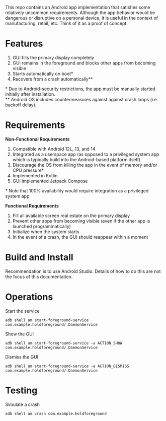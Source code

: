 This repo contains an Android app implementation that satisfies some relatively uncommon requirements. Although the app behavior would be dangerous or disruptive on a personal device, it is useful in the context of manufacturing, retail, etc. Think of it as a proof of concept.

# Features
1. GUI fills the primary display completely
2. GUI remains in the foreground and blocks other apps from becoming visible
3. Starts automatically on boot*
4. Recovers from a crash automatically**

\* Due to Android-security restrictions, the app must be manually started initially after installation.
<br>\*\* Android OS includes countermeasures against against crash loops (i.e. backoff delay).

# Requirements
**Non-Functional Requirements**
1. Compatible with Android 12L, 13, and 14
2. Integrated as a userspace app (as opposed to a privileged system app which is typically build into the Android-based platform itself)
3. Discourage the OS from killing the app in the event of memory and/or CPU pressure*
4. Implemented in Kotlin
5. GUI implemented Jetpack Compose

\* Note that 100% availability would require integration as a privileged system app

**Functional Requirements**
1. Fill all available screen real estate on the primary display
2. Prevent other apps from becoming visible (even if the other app is launched programmatically)
3. Initialize when the system starts
4. In the event of a crash, the GUI should reappear within a moment

# Build and Install
Recommendation is to use Android Studio. Details of how to do this are not the focus of this documentation.

# Operations
Start the service
```
adb shell am start-foreground-service com.example.holdforeground/.DaemonService
```
Show the GUI
```
adb shell am start-foreground-service -a ACTION_SHOW com.example.holdforeground/.DaemonService
```
Dismiss the GUI
```
adb shell am start-foreground-service -a ACTION_DISMISS com.example.holdforeground/.DaemonService
```
# Testing
Simulate a crash
```
adb shell am crash com.example.holdforeground
```
